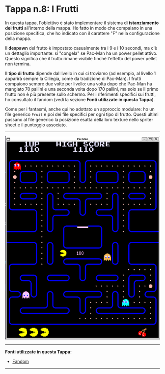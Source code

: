 # Tappa n.8: I Frutti

In questa tappa, l'obiettivo è stato implementare il sistema di **istanziamento dei frutti** all'interno della mappa. Ho fatto in modo che compaiano in una posizione specifica, che ho indicato con il carattere "F" nella configurazione della mappa.

Il **despawn** del frutto è impostato casualmente tra i 9 e i 10 secondi, ma c'è un dettaglio importante: si "congela" se Pac-Man ha un power pellet attivo. Questo significa che il frutto rimane visibile finché l'effetto del power pellet non termina.

Il **tipo di frutto** dipende dal livello in cui ci troviamo (ad esempio, al livello 1 apparirà sempre la Ciliegia, come da tradizione di Pac-Man). I frutti compaiono sempre due volte per livello: una volta dopo che Pac-Man ha mangiato 70 pallini e una seconda volta dopo 170 pallini, ma solo se il primo frutto non è più presente sullo schermo. Per i riferimenti specifici sui frutti, ho consultato il fandom (vedi la sezione **Fonti utilizzate in questa Tappa**).

Come per i fantasmi, anche qui ho adottato un approccio modulare: ho un file generico `Fruit` e poi dei file specifici per ogni tipo di frutto. Questi ultimi passano al file generico la posizione esatta della loro texture nello sprite-sheet e il punteggio associato.

---

![Demo con i frutti](images/demo.png)

---
**Fonti utilizzate in questa Tappa:**
* [Fandom](https://pacman.fandom.com/wiki/Fruits)
---